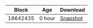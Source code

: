 |     Block   |     Age     |   Download  |
| ----------- | ----------- | ----------- |
|   16642435   |  0 hour | [Snapshot](https://s3.eu-central-1.amazonaws.com/w3coins.io/snapshots/cosmos-mainnet/cosmos_snapsot_latest.json)  |
